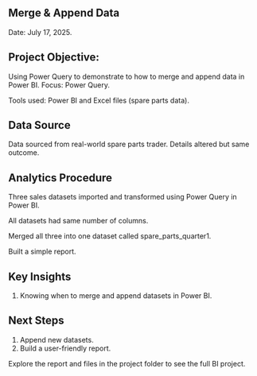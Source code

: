 ## Merge & Append Data
Date: July 17, 2025.


## Project Objective:
Using Power Query to demonstrate to how to merge and append data in Power BI. Focus: Power Query.

Tools used: Power BI and Excel files (spare parts data).


## Data Source 
Data sourced from real-world spare parts trader. Details altered but same outcome.


## Analytics Procedure 
Three sales datasets imported and transformed using Power Query in Power BI.

All datasets had same number of columns.

Merged all three into one dataset called spare_parts_quarter1.

Built a simple report.


## Key Insights 
1. Knowing when to merge and append datasets in Power BI.


## Next Steps 
1. Append new datasets.
2. Build a user-friendly report.

Explore the report and files in the project folder to see the full BI project.